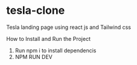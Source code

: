 # tesla-clone

Tesla landing page using react js and Tailwind css

How to Install and Run the Project
1. Run npm i to install dependencis
2. NPM RUN DEV
